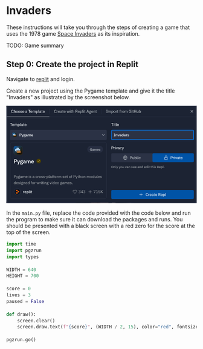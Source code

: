 # Invaders

These instructions will take you through the steps of creating a game that uses the
1978 game [Space Invaders](https://en.wikipedia.org/wiki/Space_Invaders) as its inspiration.

TODO: Game summary

## Step 0: Create the project in Replit

Navigate to [replit](https://replit.com/) and login.

Create a new project using the Pygame template and give it the title "Invaders" as
illustrated by the screenshot below.

![screen shot](../../img/python/pygame/invaders/create-project.png)

In the `main.py` file, replace the code provided with the code below and run the program
to make sure it can download the packages and runs. You should be presented with a black screen
with a red zero for the score at the top of the screen.

```python
import time
import pgzrun
import types

WIDTH = 640
HEIGHT = 700

score = 0
lives = 3
paused = False

def draw():
    screen.clear()
    screen.draw.text(f"{score}", (WIDTH / 2, 15), color="red", fontsize=24)
    
pgzrun.go()
```
